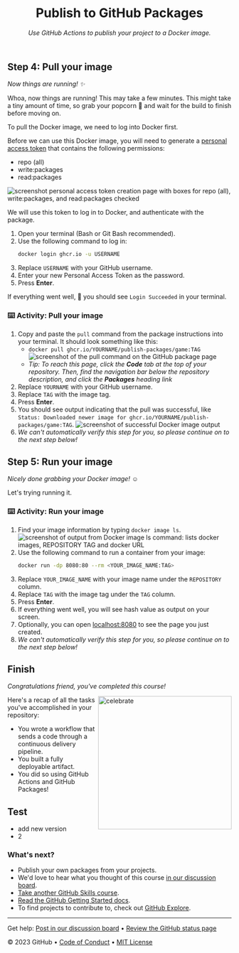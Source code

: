 <header>

<!--
  <<< Author notes: Course header >>>
  Include a 1280×640 image, course title in sentence case, and a concise description in emphasis.
  In your repository settings: enable template repository, add your 1280×640 social image, auto delete head branches.
  Add your open source license, GitHub uses the MIT license.
-->

# Publish to GitHub Packages

_Use GitHub Actions to publish your project to a Docker image._

</header>

<!--
  <<< Author notes: Step 4 >>>
  Start this step by acknowledging the previous step.
  Define terms and link to docs.github.com.
-->

## Step 4: Pull your image

_Now things are running! :sparkles:_

Whoa, now things are running! This may take a few minutes. This might take a tiny amount of time, so grab your popcorn :popcorn: and wait for the build to finish before moving on.

To pull the Docker image, we need to log into Docker first.

Before we can use this Docker image, you will need to generate a [personal access token](https://docs.github.com/en/authentication/keeping-your-account-and-data-secure/creating-a-personal-access-token) that contains the following permissions:

- repo (all)
- write:packages
- read:packages

![screenshot personal access token creation page with boxes for repo (all), write:packages, and read:packages checked](https://user-images.githubusercontent.com/3250463/219254714-82bb1da5-33b1-491b-97c0-b25f51494f6a.png)

We will use this token to log in to Docker, and authenticate with the package.

1. Open your terminal (Bash or Git Bash recommended).
1. Use the following command to log in:
   ```bash
   docker login ghcr.io -u USERNAME
   ```
1. Replace `USERNAME` with your GitHub username.
1. Enter your new Personal Access Token as the password.
1. Press **Enter**.

If everything went well, :crossed_fingers: you should see `Login Succeeded` in your terminal.

### :keyboard: Activity: Pull your image

1. Copy and paste the `pull` command from the package instructions into your terminal. It should look something like this:
   - `docker pull ghcr.io/YOURNAME/publish-packages/game:TAG`
     ![screenshot of the pull command on the GitHub package page](https://user-images.githubusercontent.com/3250463/219254981-9ff949fa-4d01-46e3-9e3d-b8ce3710c2a9.png)
   - _Tip: To reach this page, click the **Code** tab at the top of your repository. Then, find the navigation bar below the repository description, and click the **Packages** heading link_
1. Replace `YOURNAME` with your GitHub username.
1. Replace `TAG` with the image tag.
1. Press **Enter**.
1. You should see output indicating that the pull was successful, like `Status: Downloaded newer image for ghcr.io/YOURNAME/publish-packages/game:TAG`.
   ![screenshot of successful Docker image output](https://user-images.githubusercontent.com/3250463/219255178-3c943a6f-6c15-4f59-9002-228249b1c469.png)
1. _We can't automatically verify this step for you, so please continue on to the next step below!_
<!--
  <<< Author notes: Step 5 >>>
  Start this step by acknowledging the previous step.
  Define terms and link to docs.github.com.
-->

## Step 5: Run your image

_Nicely done grabbing your Docker image! :relaxed:_

Let's trying running it.

### :keyboard: Activity: Run your image

1. Find your image information by typing `docker image ls`.
   ![screenshot of output from Docker image ls command: lists docker images, REPOSITORY TAG and docker URL](https://i.imgur.com/UAwRXiq.png)<!-- This screenshot should be changed. -->
1. Use the following command to run a container from your image:
   ```bash
   docker run -dp 8080:80 --rm <YOUR_IMAGE_NAME:TAG>
   ```
1. Replace `YOUR_IMAGE_NAME` with your image name under the `REPOSITORY` column.
1. Replace `TAG` with the image tag under the `TAG` column.
1. Press **Enter**.
1. If everything went well, you will see hash value as output on your screen.
1. Optionally, you can open [localhost:8080](http://localhost:8080) to see the page you just created.
1. _We can't automatically verify this step for you, so please continue on to the next step below!_
<!--
  <<< Author notes: Finish >>>
  Review what we learned, ask for feedback, provide next steps.
-->

## Finish

_Congratulations friend, you've completed this course!_

<img src=https://octodex.github.com/images/collabocats.jpg alt=celebrate width=300 align=right>

Here's a recap of all the tasks you've accomplished in your repository:

- You wrote a workflow that sends a code through a continuous delivery pipeline.
- You built a fully deployable artifact.
- You did so using GitHub Actions and GitHub Packages!

## Test
- add new version
- 2

### What's next?

- Publish your own packages from your projects.
- We'd love to hear what you thought of this course [in our discussion board](https://github.com/orgs/skills/discussions/categories/publish-packages).
- [Take another GitHub Skills course](https://github.com/skills).
- [Read the GitHub Getting Started docs](https://docs.github.com/en/get-started).
- To find projects to contribute to, check out [GitHub Explore](https://github.com/explore).

<footer>

<!--
  <<< Author notes: Footer >>>
  Add a link to get support, GitHub status page, code of conduct, license link.
-->

---

Get help: [Post in our discussion board](https://github.com/orgs/skills/discussions/categories/publish-packages) &bull; [Review the GitHub status page](https://www.githubstatus.com/)

&copy; 2023 GitHub &bull; [Code of Conduct](https://www.contributor-covenant.org/version/2/1/code_of_conduct/code_of_conduct.md) &bull; [MIT License](https://gh.io/mit)

</footer>

